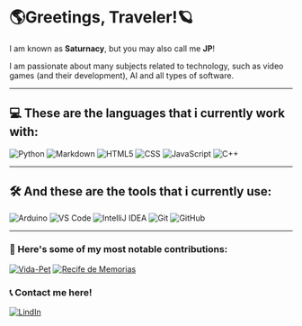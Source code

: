# 🌎Greetings, Traveler!🪐
I am known as **Saturnacy**, but you may also call me **JP**!

I am passionate about many subjects related to technology, such as video games (and their development), AI and all types of software.

---

## 💻 These are the languages that i currently work with:

![Python](https://img.shields.io/badge/python-3670A0?style=for-the-badge&logo=python&logoColor=ffdd54)
![Markdown](https://img.shields.io/badge/Markdown-000000?style=for-the-badge&logo=markdown&logoColor=white)
![HTML5](https://img.shields.io/badge/html5-%23E34F26.svg?style=for-the-badge&logo=html5&logoColor=white)
![CSS](https://img.shields.io/badge/-CSS3-1572B6?style=for-the-badge&logo=css3&logoColor=white)
![JavaScript](https://img.shields.io/badge/javascript-%23323330.svg?style=for-the-badge&logo=javascript&logoColor=%23F7DF1E)
![C++](https://img.shields.io/badge/c++-%2300599C.svg?style=for-the-badge&logo=c%2B%2B&logoColor=white)

---

## 🛠️ And these are the tools that i currently use:

![Arduino](https://img.shields.io/badge/Arduino-00979D?style=for-the-badge&logo=arduino&logoColor=white)
![VS Code](https://img.shields.io/badge/VS%20Code-007acc?style=for-the-badge&logo=visual-studio-code&logoColor=white)
![IntelliJ IDEA](https://img.shields.io/badge/IntelliJIDEA-000000.svg?style=for-the-badge&logo=intellij-idea&logoColor=white)
![Git](https://img.shields.io/badge/Git-F05032?style=for-the-badge&logo=git&logoColor=white)
![GitHub](https://img.shields.io/badge/GitHub-181717?style=for-the-badge&logo=github&logoColor=white)

---

### 👾 Here's some of my most notable contributions:

[![Vida-Pet](https://github-readme-stats.vercel.app/api/pin/?username=Nobutann&repo=Vida-Pet&title_color=C9D1D9&icon_color=8B949E&text_color=8B949E&bg_color=0D1117)](https://github.com/Nobutann/Vida-Pet)
[![Recife de Memorias](https://github-readme-stats.vercel.app/api/pin/?username=LHFalcao&repo=Recife_de_Memorias&title_color=C9D1D9&icon_color=8B949E&text_color=8B949E&bg_color=0D1117)](https://github.com/LHFalcao/Recife_de_Memorias)

### 📞 Contact me here!
[![LindIn](https://img.shields.io/badge/LinkedIn-0077B5?style=for-the-badge&logo=linkedin&logoColor=white)](https://www.linkedin.com/in/jo%C3%A3o-pedro-pess%C3%B4a-primo-a0b572302/)


